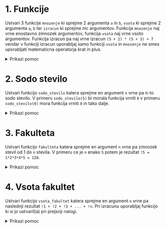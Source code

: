 # 1. Funkcije

Ustvari 3 funkcije `mnozenje` ki sprejme 2 argumenta `a` in `b`, `vsota` ki sprejme 2 argumenta `a`, `b` ter `izracun` ki sprejme nic argumentov. Funkcija `mnozenje` naj vrne enostavno zmnozek argumentov, funkcija `vsota` naj vrne vsoto argumentov.
Funkcija izracun pa naj vrne izracun `(5 + 2) * (5 + 3) + 7` vendar v funkciji izracun uporabljaj samo funkciji `vsota` in `mnozenje` ne smes uporabljati matematicna operatorja krat in plus.

<details>

<summary>Prikazi pomoc</summary>

```python
def funkcija(a):
  return a + 2

for i in range(0, 10, 1):
  print(i)

while(True):
  break

if(2 > 3):
  print("Hello")
```

</details>

# 2. Sodo stevilo

Ustvari funkcijo `sodo_stevilo` katera sprejme en argument `n` vrne pa n-to sodo stevilo.
V primeru `sodo_stevilo(5)` bi morala funkcija vrniti `8` v primeru `sodo_stevilo(0)` mora funkcija vrniti `0` in tako dalje.

<details>

<summary>Prikazi pomoc</summary>

```python
def funkcija(a):
  return a + 2

for i in range(0, 10, 1):
  print(i)

while(True):
  break

if(2 > 3):
  print("Hello")
```

</details>

# 3. Fakulteta

Ustvari funkcijo `fakulteta` katera sprejme en argument `n` vrne pa zmnozek stevil od 1 do `n` stevila.
V primeru ce je `n` enako `5` potem je rezultat `!5 = 1*2*3*4*5 = 120`.

<details>

<summary>Prikazi pomoc</summary>

```python
def funkcija(a):
  return a + 2

for i in range(0, 10, 1):
  print(i)

while(True):
  break

if(2 > 3):
  print("Hello")
```

</details>


# 4. Vsota fakultet

Ustvari funkcijo `vsota_fakultet` katera sprejme en argument `n` vrne pa naslednji rezultat `!1 + !2 + !3 + ... + !n`.
Pri izracunu uporabljaj funkcijo ki si jo ustvaril(a) pri prejsnji nalogi.


<details>

<summary>Prikazi pomoc</summary>

```python
def funkcija(a):
  return a + 2

for i in range(0, 10, 1):
  print(i)

while(True):
  break

if(2 > 3):
  print("Hello")
```

</details>

